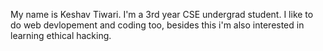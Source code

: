 My name is Keshav Tiwari. I'm a 3rd year CSE undergrad student. I like to do web devlopement and coding too, besides this i'm also interested in learning ethical hacking.
